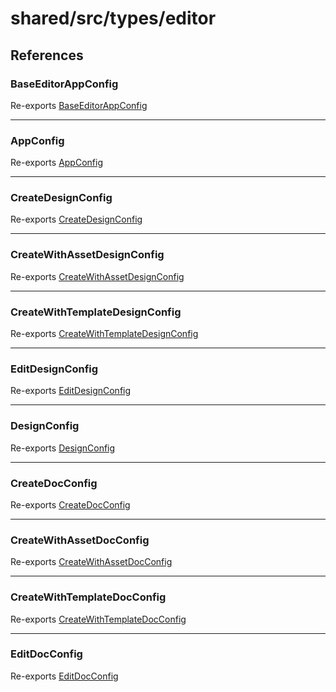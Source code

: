 # shared/src/types/editor

## References

### BaseEditorAppConfig

Re-exports [BaseEditorAppConfig](AppConfig.types/interfaces/base-editor-app-config.md)

***

### AppConfig

Re-exports [AppConfig](AppConfig.types/type-aliases/app-config.md)

***

### CreateDesignConfig

Re-exports [CreateDesignConfig](DesignConfig.types/interfaces/create-design-config.md)

***

### CreateWithAssetDesignConfig

Re-exports [CreateWithAssetDesignConfig](DesignConfig.types/interfaces/create-with-asset-design-config.md)

***

### CreateWithTemplateDesignConfig

Re-exports [CreateWithTemplateDesignConfig](DesignConfig.types/interfaces/create-with-template-design-config.md)

***

### EditDesignConfig

Re-exports [EditDesignConfig](DesignConfig.types/interfaces/edit-design-config.md)

***

### DesignConfig

Re-exports [DesignConfig](DesignConfig.types/type-aliases/design-config.md)

***

### CreateDocConfig

Re-exports [CreateDocConfig](DocConfig.types/interfaces/create-doc-config.md)

***

### CreateWithAssetDocConfig

Re-exports [CreateWithAssetDocConfig](DocConfig.types/interfaces/create-with-asset-doc-config.md)

***

### CreateWithTemplateDocConfig

Re-exports [CreateWithTemplateDocConfig](DocConfig.types/interfaces/create-with-template-doc-config.md)

***

### EditDocConfig

Re-exports [EditDocConfig](DocConfig.types/interfaces/edit-doc-config.md)
